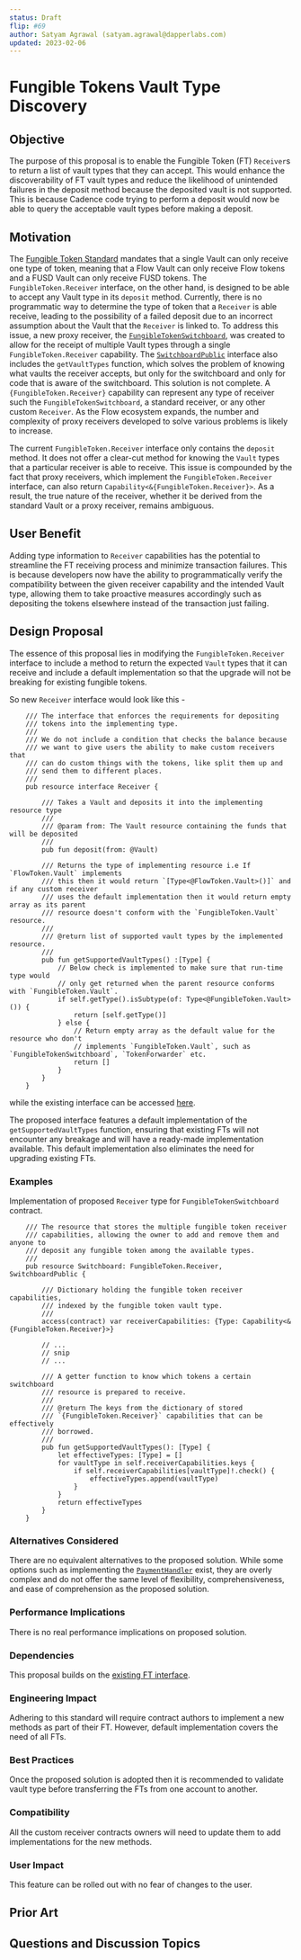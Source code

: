 ```yaml
---
status: Draft
flip: #69
author: Satyam Agrawal (satyam.agrawal@dapperlabs.com)
updated: 2023-02-06
--- 
```

# Fungible Tokens Vault Type Discovery

## Objective

The purpose of this proposal is to enable the Fungible Token (FT) `Receiver`s to return a list of vault types that they can accept.
This would enhance the discoverability of FT vault types and reduce the likelihood of unintended failures in the deposit method because the deposited vault is not supported.
This is because Cadence code trying to perform a deposit would now be able to query the acceptable vault types before making a deposit.

## Motivation

The [Fungible Token Standard](https://github.com/onflow/flow-ft) mandates that a single Vault can only receive one type of token, 
meaning that a Flow Vault can only receive Flow tokens and a FUSD Vault can only receive FUSD tokens.
The `FungibleToken.Receiver` interface, on the other hand, is designed to be able to accept any Vault type in its `deposit` method.
Currently, there is no programmatic way to determine the type of token that a `Receiver` is able receive, leading to the possibility of a failed deposit due to an incorrect assumption about the Vault that the `Receiver` is linked to.
To address this issue, a new proxy receiver, the [`FungibleTokenSwitchboard`](https://github.com/onflow/flow-ft/blob/master/contracts/FungibleTokenSwitchboard.cdc), was created to allow for the receipt of multiple Vault types through a single `FungibleToken.Receiver` capability.
The [`SwitchboardPublic`](https://github.com/onflow/flow-ft/blob/4416bbe585629671d00d3acfa6fd8052104dd861/contracts/FungibleTokenSwitchboard.cdc#L37) interface also includes the `getVaultTypes` function, which solves the problem of knowing what vaults the receiver accepts, but only for the switchboard and only for code that is aware of the switchboard.
This solution is not complete. A `{FungibleToken.Receiver}` capability can represent any type of receiver such the `FungibleTokenSwitchboard`, a standard receiver, or any other custom `Receiver`.
As the Flow ecosystem expands, the number and complexity of proxy receivers developed to solve various problems is likely to increase.

The current `FungibleToken.Receiver` interface only contains the `deposit` method. It does not offer a clear-cut method for knowing the `Vault` types that a particular receiver is able to receive.
This issue is compounded by the fact that proxy receivers, which implement the `FungibleToken.Receiver` interface, can also return `Capability<&{FungibleToken.Receiver}>`.
As a result, the true nature of the receiver, whether it be derived from the standard Vault or a proxy receiver, remains ambiguous.

## User Benefit

Adding type information to `Receiver` capabilities has the potential to streamline the FT receiving process and minimize transaction failures.
This is because developers now have the ability to programmatically verify the compatibility between the given receiver capability and the intended Vault type,
allowing them to take proactive measures accordingly such as depositing the tokens elsewhere instead of the transaction just failing.

## Design Proposal

The essence of this proposal lies in modifying the `FungibleToken.Receiver` interface to include a method to return the expected `Vault` types that it can receive and include a default implementation so that the upgrade will not be breaking for existing fungible tokens.

So new `Receiver` interface would look like this -  
```cadence
    /// The interface that enforces the requirements for depositing
    /// tokens into the implementing type.
    ///
    /// We do not include a condition that checks the balance because
    /// we want to give users the ability to make custom receivers that
    /// can do custom things with the tokens, like split them up and
    /// send them to different places.
    ///
    pub resource interface Receiver {

        /// Takes a Vault and deposits it into the implementing resource type
        ///
        /// @param from: The Vault resource containing the funds that will be deposited
        ///
        pub fun deposit(from: @Vault)

        /// Returns the type of implementing resource i.e If `FlowToken.Vault` implements
        /// this then it would return `[Type<@FlowToken.Vault>()]` and if any custom receiver
        /// uses the default implementation then it would return empty array as its parent
        /// resource doesn't conform with the `FungibleToken.Vault` resource.
        ///
        /// @return list of supported vault types by the implemented resource.
        /// 
        pub fun getSupportedVaultTypes() :[Type] {
            // Below check is implemented to make sure that run-time type would
            // only get returned when the parent resource conforms with `FungibleToken.Vault`. 
            if self.getType().isSubtype(of: Type<@FungibleToken.Vault>()) {
                return [self.getType()]
            } else {
                // Return empty array as the default value for the resource who don't
                // implements `FungibleToken.Vault`, such as `FungibleTokenSwitchboard`, `TokenForwarder` etc.
                return []
            }
        }
    }
```

while the existing interface can be accessed [here](https://github.com/onflow/flow-ft/blob/4416bbe585629671d00d3acfa6fd8052104dd861/contracts/FungibleToken.cdc#L105).

The proposed interface features a default implementation of the `getSupportedVaultTypes` function, ensuring that existing FTs will not encounter any breakage and will have a ready-made implementation available. This default implementation also eliminates the need for upgrading existing FTs.

### Examples
Implementation of proposed `Receiver` type for `FungibleTokenSwitchboard` contract.

```cadence
    /// The resource that stores the multiple fungible token receiver 
    /// capabilities, allowing the owner to add and remove them and anyone to 
    /// deposit any fungible token among the available types.
    /// 
    pub resource Switchboard: FungibleToken.Receiver, SwitchboardPublic {

        /// Dictionary holding the fungible token receiver capabilities, 
        /// indexed by the fungible token vault type.
        /// 
        access(contract) var receiverCapabilities: {Type: Capability<&{FungibleToken.Receiver}>}

        // ...
        // snip
        // ...

        /// A getter function to know which tokens a certain switchboard 
        /// resource is prepared to receive.
        ///
        /// @return The keys from the dictionary of stored 
        /// `{FungibleToken.Receiver}` capabilities that can be effectively 
        /// borrowed.
        ///
        pub fun getSupportedVaultTypes(): [Type] {
            let effectiveTypes: [Type] = []
            for vaultType in self.receiverCapabilities.keys {
                if self.receiverCapabilities[vaultType]!.check() {
                    effectiveTypes.append(vaultType)
                }
            }
            return effectiveTypes
        }
    }
```

### Alternatives Considered

There are no equivalent alternatives to the proposed solution. While some options such as implementing the [`PaymentHandler`](https://github.com/onflow/Offers/blob/offers-implementation/contracts/PaymentHandler.cdc) exist, they are overly complex and do not offer the same level of flexibility, comprehensiveness, and ease of comprehension as the proposed solution.

### Performance Implications

There is no real performance implications on proposed solution.

### Dependencies

This proposal builds on the [existing FT interface](https://github.com/onflow/flow-ft).

### Engineering Impact

Adhering to this standard will require contract authors to implement a new methods as part of their FT. However, default implementation covers the need of all FTs.

### Best Practices

Once the proposed solution is adopted then it is recommended to validate vault type before transferring the FTs from one account to another.

### Compatibility

All the custom receiver contracts owners will need to update them to add implementations for the new methods.

### User Impact

This feature can be rolled out with no fear of changes to the user.

## Prior Art

<TBD>

## Questions and Discussion Topics

<TBD>
